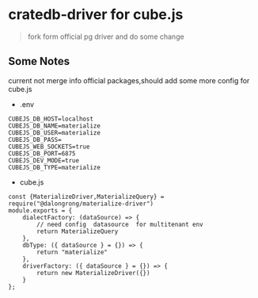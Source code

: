 # cratedb-driver for cube.js

> fork form official pg driver and do some change 

## Some Notes

current not merge info official packages,should add some more config 
for cube.js

* .env

```code
CUBEJS_DB_HOST=localhost
CUBEJS_DB_NAME=materialize
CUBEJS_DB_USER=materialize
CUBEJS_DB_PASS=
CUBEJS_WEB_SOCKETS=true
CUBEJS_DB_PORT=6875
CUBEJS_DEV_MODE=true
CUBEJS_DB_TYPE=materialize
```

* cube.js

```code
const {MaterializeDriver,MaterializeQuery} = require("@dalongrong/materialize-driver")
module.exports = {
    dialectFactory: (dataSource) => {
        // need config  datasource  for multitenant env
        return MaterializeQuery
    },
    dbType: ({ dataSource } = {}) => {
        return "materialize"
    },
    driverFactory: ({ dataSource } = {}) => {
        return new MaterializeDriver({})
    }
};
```

